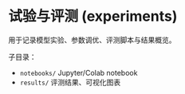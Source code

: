 # 试验与评测 (experiments)

用于记录模型实验、参数调优、评测脚本与结果概览。

子目录：
- `notebooks/` Jupyter/Colab notebook
- `results/`   评测结果、可视化图表 